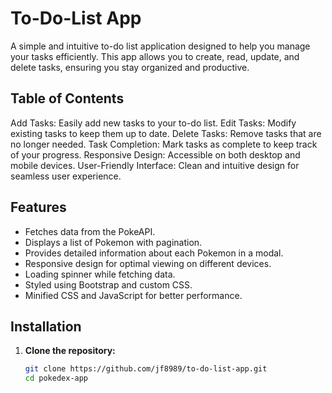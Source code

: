 # To-Do-List App

A simple and intuitive to-do list application designed to help you manage your tasks efficiently. This app allows you to create, read, update, and delete tasks, ensuring you stay organized and productive.

## Table of Contents

Add Tasks: Easily add new tasks to your to-do list.
Edit Tasks: Modify existing tasks to keep them up to date.
Delete Tasks: Remove tasks that are no longer needed.
Task Completion: Mark tasks as complete to keep track of your progress.
Responsive Design: Accessible on both desktop and mobile devices.
User-Friendly Interface: Clean and intuitive design for seamless user experience.

## Features

- Fetches data from the PokeAPI.
- Displays a list of Pokemon with pagination.
- Provides detailed information about each Pokemon in a modal.
- Responsive design for optimal viewing on different devices.
- Loading spinner while fetching data.
- Styled using Bootstrap and custom CSS.
- Minified CSS and JavaScript for better performance.

## Installation

1. **Clone the repository:**
   ```bash
   git clone https://github.com/jf8989/to-do-list-app.git
   cd pokedex-app
